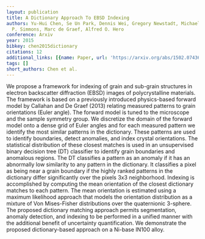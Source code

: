 ```yaml
---
layout: publication
title: A Dictionary Approach To EBSD Indexing
authors: Yu-Hui Chen, Se Un Park, Dennis Wei, Gregory Newstadt, Michael Jackson, Jeff
  P. Simmons, Marc de Graef, Alfred O. Hero
conference: Arxiv
year: 2015
bibkey: chen2015dictionary
citations: 12
additional_links: [{name: Paper, url: 'https://arxiv.org/abs/1502.07436'}]
tags: []
short_authors: Chen et al.
---
```

We propose a framework for indexing of grain and sub-grain structures in
electron backscatter diffraction (EBSD) images of polycrystalline materials.
The framework is based on a previously introduced physics-based forward model
by Callahan and De Graef (2013) relating measured patterns to grain
orientations (Euler angle). The forward model is tuned to the microscope and
the sample symmetry group. We discretize the domain of the forward model onto a
dense grid of Euler angles and for each measured pattern we identify the most
similar patterns in the dictionary. These patterns are used to identify
boundaries, detect anomalies, and index crystal orientations. The statistical
distribution of these closest matches is used in an unsupervised binary
decision tree (DT) classifier to identify grain boundaries and anomalous
regions. The DT classifies a pattern as an anomaly if it has an abnormally low
similarity to any pattern in the dictionary. It classifies a pixel as being
near a grain boundary if the highly ranked patterns in the dictionary differ
significantly over the pixels 3x3 neighborhood. Indexing is accomplished by
computing the mean orientation of the closest dictionary matches to each
pattern. The mean orientation is estimated using a maximum likelihood approach
that models the orientation distribution as a mixture of Von Mises-Fisher
distributions over the quaternionic 3-sphere. The proposed dictionary matching
approach permits segmentation, anomaly detection, and indexing to be performed
in a unified manner with the additional benefit of uncertainty quantification.
We demonstrate the proposed dictionary-based approach on a Ni-base IN100 alloy.